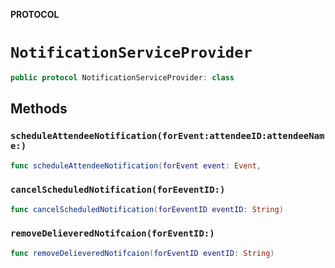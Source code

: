 **PROTOCOL**

# `NotificationServiceProvider`

```swift
public protocol NotificationServiceProvider: class
```

## Methods
### `scheduleAttendeeNotification(forEvent:attendeeID:attendeeName:)`

```swift
func scheduleAttendeeNotification(forEvent event: Event,
```

### `cancelScheduledNotification(forEeventID:)`

```swift
func cancelScheduledNotification(forEeventID eventID: String)
```

### `removeDelieveredNotifcaion(forEventID:)`

```swift
func removeDelieveredNotifcaion(forEventID eventID: String)
```
